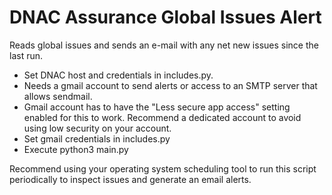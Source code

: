 # DNAC Assurance Global Issues Alert

Reads global issues and sends an e-mail with any net new issues since the last run.

- Set DNAC host and credentials in includes.py.
- Needs a gmail account to send alerts or access to an SMTP server that allows sendmail.
- Gmail account has to have the "Less secure app access" setting enabled for this to work.  Recommend a dedicated account to avoid using low security on your account.
- Set gmail credentials in includes.py
- Execute python3 main.py

Recommend using your operating system scheduling tool to run this script periodically to inspect issues and generate an email alerts.
